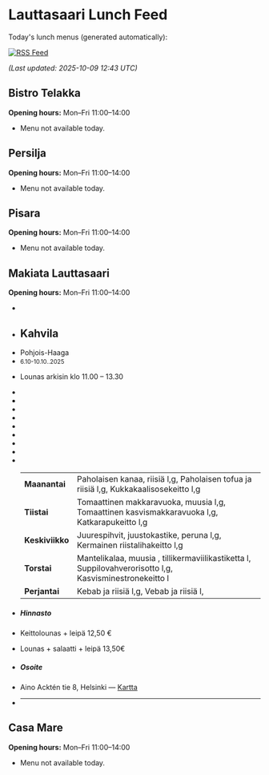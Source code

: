 # Lauttasaari Lunch Feed

Today's lunch menus (generated automatically):

[![RSS Feed](https://img.shields.io/badge/RSS-Lounas%20Feed-orange)](https://bubbe404.github.io/lounas-feed/lounas_feed.xml)

*(Last updated: 2025-10-09 12:43 UTC)*

## Bistro Telakka

**Opening hours:** Mon–Fri 11:00–14:00

- Menu not available today.

## Persilja

**Opening hours:** Mon–Fri 11:00–14:00

- Menu not available today.

## Pisara

**Opening hours:** Mon–Fri 11:00–14:00

- Menu not available today.

## Makiata Lauttasaari

**Opening hours:** Mon–Fri 11:00–14:00

- <div class="sub-header">
- <h2>Kahvila
- Pohjois-Haaga
- <small>6.10-10.10..2025</small></h2>
- <p>Lounas arkisin klo 11.00 – 13.30</p>
- </div>
- <table class="lunch-list-table">
- <tbody>
- <tr><td><strong>Maanantai</strong></td><td>Paholaisen kanaa, riisiä l,g, Paholaisen tofua ja riisiä l,g, Kukkakaalisosekeitto l,g</td></tr>
- <tr><td><strong>Tiistai</strong></td><td>Tomaattinen  makkaravuoka, muusia  l,g, Tomaattinen kasvismakkaravuoka l,g, Katkarapukeitto l,g</td></tr>
- <tr><td><strong>Keskiviikko</strong></td><td>Juurespihvit, juustokastike, peruna l,g, Kermainen riistalihakeitto l,g</td></tr>
- <tr><td><strong>Torstai</strong></td><td>Mantelikalaa, muusia , tillikermaviilikastiketta l, Suppilovahverorisotto l,g, Kasvisminestronekeitto l</td></tr>
- <tr><td><strong>Perjantai</strong></td><td>Kebab ja riisiä l,g, Vebab ja riisiä l,</td></tr>
- </tbody>
- </table>
- <h5>Hinnasto</h5>
- <p class="lunch-prices">Keittolounas + leipä <span class="price">12,50 €</span></p>
- <p class="lunch-prices">Lounas + salaatti + leipä <span class="price">13,50€</span></p>
- <h5>Osoite</h5>
- <p class="mini-address">Aino Acktén tie 8, Helsinki — <a href="https://goo.gl/maps/z64d4LTATBRGnHNt7 ">Kartta</a></p>
- <hr>

## Casa Mare

**Opening hours:** Mon–Fri 11:00–14:00

- Menu not available today.

